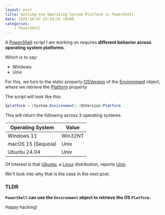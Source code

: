 ```yaml
---
layout: post
title: Getting the Operating System Platform in PowerShell
date: 2025-10-07 23:18:55 +0300
categories:
    - PowerShell
---
```


A [PowerShell](https://learn.microsoft.com/en-us/powershell/scripting/overview?view=powershell-7.5) script I am working on requires **different behavior across operating system platforms**.

Which is to say:

- Windows
- Unix

For this, we turn to the static property [OSVersion](https://learn.microsoft.com/en-us/dotnet/api/system.environment.osversion?view=net-9.0) of the [Environment](https://learn.microsoft.com/en-us/dotnet/api/system.environment?view=net-9.0) object, where we retrieve the [Platform](https://learn.microsoft.com/en-us/dotnet/api/system.operatingsystem.platform?view=net-9.0) property

The script will look like this:

```powershell
$platform = [System.Environment]::OSVersion.Platform 
```

This will return the following across 3 operating systems.

| Operating System   | Value   |
| ------------------ | ------- |
| Windows 11         | Win32NT |
| macOS 15 (Sequoia) | Unix    |
| Ubuntu 24.04       | Unix    |

Of interest is that [Ubuntu](https://ubuntu.com/), a [Linux](https://en.wikipedia.org/wiki/Linux) distribution, reports [Unix](https://en.wikipedia.org/wiki/Unix).

We'll look into why that is the case in the next post.

### TLDR

**`PowerShell` can use the `Environment` object to retrieve the OS `Platform`.**

Happy hacking!
